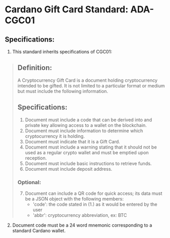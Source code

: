 # Cardano Gift Card Standard: ADA-CGC01
## Specifications: 
1. This standard inherits specifications of CGC01:
  >
  > ## Definition: 
  >
  > A Cryptocurrency Gift Card is a document holding cryptocurrency intended to be gifted. It is not limited to a particular format or medium but must include the following information.
  >
  > ## Specifications: 
  >  1. Document must include a code that can be derived into and private key allowing access to a wallet on the blockchain. 
  >  2. Document must include information to determine which cryptocurrency it is holding.
  >  3. Document must indicate that it is a Gift Card.
  >  4. Document must include a warning stating that it should not be used as a regular crypto wallet and must be emptied upon reception. 
  >  5. Document must include basic instructions to retrieve funds.
  >  6. Document must include deposit address.
  >
  > ### Optional: 
  >  7. Document can include a QR code for quick access; its data must be a JSON object with the following members:
  >		- 'code': the code stated in (1.) as it would be entered by the user
  >		- 'abbr': cryptocurrency abbreviation, ex: BTC

2. Document code must be a 24 word mnemonic corresponding to a standard Cardano wallet.
